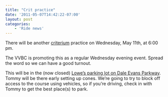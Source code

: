 ```yaml
---
title: "Crit practice"
date: '2011-05-07T14:42:22-07:00'
layout: post
categories:
    - 'Ride news'
---
```


There will be another [criterium](http://en.wikipedia.org/wiki/Criterium) practice on Wednesday, May 11th, at 6:00 pm.  
  
The VVBC is promoting this as a regular Wednesday evening event. Spread the word so we can have a good turnout.

This will be in the (now closed) [Lowe’s parking lot on Dale Evans Parkway](http://maps.google.com/maps?f=q&source=s_q&hl=en&geocode=&q=Lowe's+near+Dale+Evans+Parkway,+Apple+Valley,+CA&aq=0&sll=37.0625,-95.677068&sspn=116.143266,108.105469&gl=us&ie=UTF8&hq=Lowe's&hnear=Dale+Evans+Pkwy,+Apple+Valley,+California&ll=34.527958,-117.213108&spn=0.004061,0.003299&t=h&z=18). Tommy will be there early setting up cones. We’re going to try to block off access to the course using vehicles, so if you’re driving, check in with Tommy to get the best place(s) to park.